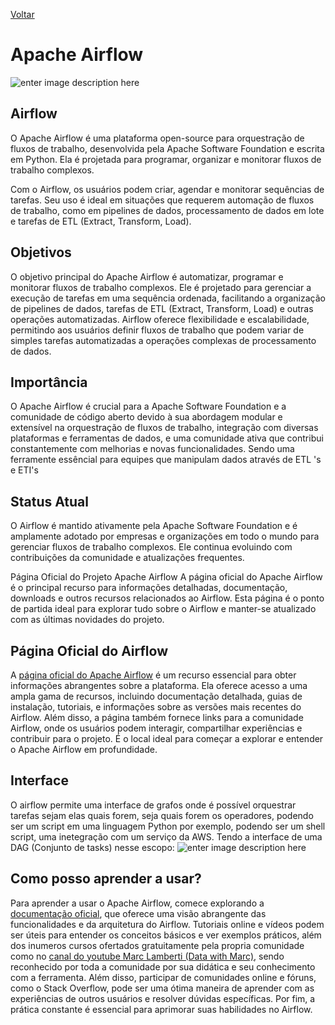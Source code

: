 
[Voltar](intro.md)

# Apache Airflow
![enter image description here](https://upload.wikimedia.org/wikipedia/commons/d/de/AirflowLogo.png)
  
## Airflow

O Apache Airflow é uma plataforma open-source para orquestração de fluxos de trabalho, desenvolvida pela Apache Software Foundation e escrita em Python. Ela é projetada para programar, organizar e monitorar fluxos de trabalho complexos.

Com o Airflow, os usuários podem criar, agendar e monitorar sequências de tarefas. Seu uso é ideal em situações que requerem automação de fluxos de trabalho, como em pipelines de dados, processamento de dados em lote e tarefas de ETL (Extract, Transform, Load).

## Objetivos

O objetivo principal do Apache Airflow é automatizar, programar e monitorar fluxos de trabalho complexos. Ele é projetado para gerenciar a execução de tarefas em uma sequência ordenada, facilitando a organização de pipelines de dados, tarefas de ETL (Extract, Transform, Load) e outras operações automatizadas. Airflow oferece flexibilidade e escalabilidade, permitindo aos usuários definir fluxos de trabalho que podem variar de simples tarefas automatizadas a operações complexas de processamento de dados.
  
## Importância

O Apache Airflow é crucial para a Apache Software Foundation e a comunidade de código aberto devido à sua abordagem modular e extensível na orquestração de fluxos de trabalho, integração com diversas plataformas e ferramentas de dados, e uma comunidade ativa que contribui constantemente com melhorias e novas funcionalidades. Sendo uma ferramente essêncial para equipes que manipulam dados através de ETL 's e ETI's

## Status Atual

O Airflow é mantido ativamente pela Apache Software Foundation e é amplamente adotado por empresas e organizações em todo o mundo para gerenciar fluxos de trabalho complexos. Ele continua evoluindo com contribuições da comunidade e atualizações frequentes.

Página Oficial do Projeto Apache Airflow A página oficial do Apache Airflow é o principal recurso para informações detalhadas, documentação, downloads e outros recursos relacionados ao Airflow. Esta página é o ponto de partida ideal para explorar tudo sobre o Airflow e manter-se atualizado com as últimas novidades do projeto.

## Página Oficial do Airflow

A [página oficial do Apache Airflow](https://airflow.apache.org) é um recurso essencial para obter informações abrangentes sobre a plataforma. Ela oferece acesso a uma ampla gama de recursos, incluindo documentação detalhada, guias de instalação, tutoriais, e informações sobre as versões mais recentes do Airflow. Além disso, a página também fornece links para a comunidade Airflow, onde os usuários podem interagir, compartilhar experiências e contribuir para o projeto. É o local ideal para começar a explorar e entender o Apache Airflow em profundidade.

## Interface 
O airflow permite uma interface de grafos onde é possível orquestrar tarefas sejam elas quais forem, seja quais forem os operadores, podendo ser um script em uma linguagem Python por exemplo, podendo ser um shell script, uma inetegração com um serviço da AWS. Tendo a interface de uma DAG (Conjunto de tasks) nesse escopo:
![enter image description here](https://cloud.google.com/static/composer/docs/images/workflow-group-dags.png?hl=pt-br)
  
## Como posso aprender a usar?
  
Para aprender a usar o Apache Airflow, comece explorando a [documentação oficial](https://airflow.apache.org/docs/), que oferece uma visão abrangente das funcionalidades e da arquitetura do Airflow. Tutoriais online e vídeos podem ser úteis para entender os conceitos básicos e ver exemplos práticos, além dos inumeros cursos ofertados gratuitamente pela propria comunidade como no [canal do youtube Marc Lamberti (Data with Marc)](https://www.youtube.com/@MarcLamberti), sendo reconhecido por toda a comunidade por sua didática e seu conhecimento com a ferramenta. Além disso, participar de comunidades online e fóruns, como o Stack Overflow, pode ser uma ótima maneira de aprender com as experiências de outros usuários e resolver dúvidas específicas. Por fim, a prática constante é essencial para aprimorar suas habilidades no Airflow.

[^1]: https://airflow.apache.org/docs/